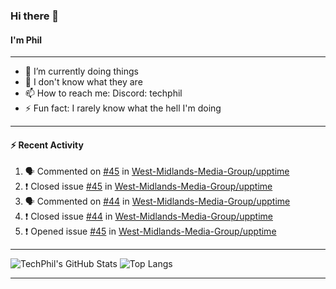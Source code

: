 ### Hi there 👋
#### I'm Phil

---

- 🔭 I’m currently doing things
- 🌱 I don't know what they are
- 📫 How to reach me: Discord: techphil
- ⚡ Fun fact: I rarely know what the hell I'm doing

---

#### ⚡ Recent Activity
<!--START_SECTION:activity-->
1. 🗣 Commented on [#45](https://github.com//West-Midlands-Media-Group/upptime/issues/45) in [West-Midlands-Media-Group/upptime](https://github.com//West-Midlands-Media-Group/upptime)
2. ❗️ Closed issue [#45](https://github.com//West-Midlands-Media-Group/upptime/issues/45) in [West-Midlands-Media-Group/upptime](https://github.com//West-Midlands-Media-Group/upptime)
3. 🗣 Commented on [#44](https://github.com//West-Midlands-Media-Group/upptime/issues/44) in [West-Midlands-Media-Group/upptime](https://github.com//West-Midlands-Media-Group/upptime)
4. ❗️ Closed issue [#44](https://github.com//West-Midlands-Media-Group/upptime/issues/44) in [West-Midlands-Media-Group/upptime](https://github.com//West-Midlands-Media-Group/upptime)
5. ❗️ Opened issue [#45](https://github.com//West-Midlands-Media-Group/upptime/issues/45) in [West-Midlands-Media-Group/upptime](https://github.com//West-Midlands-Media-Group/upptime)
<!--END_SECTION:activity-->

---

![TechPhil's GitHub Stats](https://github-readme-stats.vercel.app/api?username=techphil&count_private=true)
![Top Langs](https://github-readme-stats.vercel.app/api/top-langs/?username=techphil)

---
